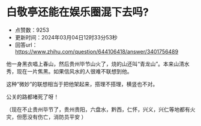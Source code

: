 # 白敬亭还能在娱乐圈混下去吗?
- 点赞数：9253
- 更新时间：2024年03月04日12时33分53秒
- 回答url：https://www.zhihu.com/question/644106418/answer/3401756489
<body>
 <p data-pid="kmbBP6vM">他一身黑衣唱上春山，然后贵州毕节山火了，烧的山还叫“青龙山”。本来山清水秀，现在一片焦黑。如果信风水的人很难不联想到他。</p>
 <p data-pid="d7y9fy6Z">这种“微妙”的联想相当于把他架起来，搭理不搭理，横竖也不对。</p>
 <p data-pid="Dt7aAzhb">公关的路都堵死了呀！</p>
 <p data-pid="U1KcYNh9">（现在不止贵州毕节了，贵州贵阳，六盘水，黔西，仁怀，兴义，兴仁等地都有火灾，但愿没有伤亡，消防员平安 ）</p>
 <p></p>
 <p data-pid="Y9t2admG"></p>
</body>